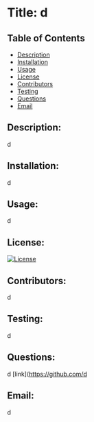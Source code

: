 
  # Title: d 
  ## Table of Contents 
  - [Description](#description) 
  - [Installation](#installation) 
  - [Usage](#usage) 
  - [License](#license) 
  - [Contributors](#contributors) 
  - [Testing](#testing) 
  - [Questions](#questions) 
  - [Email](#email) 

  ## Description:  
  d 
    
  ## Installation: 
  d 
  
  ## Usage: 
  d 
  
  ## License: 
  [![License](https://img.shields.io/badge/License-BSD_3--Clause-blue.svg)](https://opensource.org/licenses/BSD-3-Clause) 
  
  ## Contributors: 
  d 
  
  ## Testing: 
  d 
  
  ## Questions: 
  d [link](https://github.com/d 
  
  ## Email: 
  d
